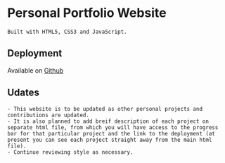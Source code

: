 # Personal Portfolio Website
    Built with HTML5, CSS3 and JavaScript.

## Deployment
Available on [Github](https://carolinaac.github.io/Personal-Portfolio/)
## Udates
    - This website is to be updated as other personal projects and contributions are updated. 
    - It is also planned to add breif description of each project on separate html file, from which you will have access to the progress bar for that particular project and the link to the deployment (at present you can see each project straight away from the main html file).
    - Continue reviewing style as necessary.
